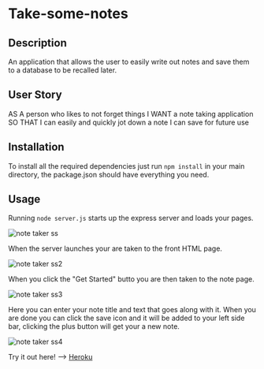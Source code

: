 # Take-some-notes

## Description

An application that allows the user to easily write out notes and save them to a database to be recalled later.

## User Story

AS A person who likes to not forget things
I WANT a note taking application
SO THAT I can easily and quickly jot down a note I can save for future use

## Installation

To install all the required dependencies just run ```npm install``` in your main directory, the package.json should have everything you need. 

## Usage

Running ```node server.js``` starts up the express server and loads your pages.

![note taker ss](https://user-images.githubusercontent.com/112601209/225736864-c4ac7a20-07b3-435d-9720-a36bf10bfa31.jpg)

When the server launches your are taken to the front HTML page.

![note taker ss2](https://user-images.githubusercontent.com/112601209/225737019-f2167fe3-84d8-4394-b159-455cfa264cc3.jpg)

When you click the "Get Started" butto you are then taken to the note page.

![note taker ss3](https://user-images.githubusercontent.com/112601209/225737621-550a98b3-85c9-4f2b-905f-19aed44da801.jpg)

Here you can enter your note title and text that goes along with it. When you are done you can click the save icon and it will be added to your left side bar, clicking the plus button will get your a new note.

![note taker ss4](https://user-images.githubusercontent.com/112601209/225737927-533ea48b-a8b6-41b0-b5bd-7d3e0a918962.jpg)

Try it out here! --> [Heroku](https://notes-and-notes.herokuapp.com/)
